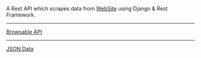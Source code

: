 A Rest API which scrapes data from [WebSite](https://corona.gov.bd) using Django & Rest Framework.
___
[Browsable API](https://coronabdapi.herokuapp.com/api/)  
___
[JSON Data](https://coronabdapi.herokuapp.com/api/?format=json)
